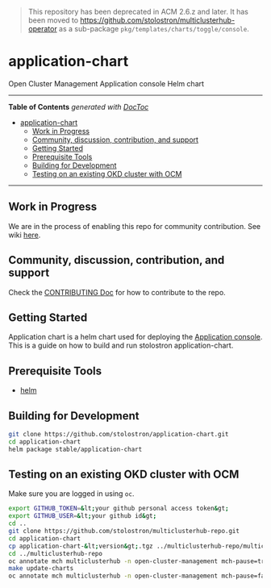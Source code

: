 > This repository has been deprecated in ACM 2.6.z and later. It has been moved to <https://github.com/stolostron/multiclusterhub-operator> as a sub-package `pkg/templates/charts/toggle/console`.

# application-chart
Open Cluster Management Application console Helm chart

------

<!-- START doctoc generated TOC please keep comment here to allow auto update -->
<!-- DON'T EDIT THIS SECTION, INSTEAD RE-RUN doctoc TO UPDATE -->
**Table of Contents**  *generated with [DocToc](https://github.com/thlorenz/doctoc)*

- [application-chart](#application-chart)
  - [Work in Progress](#work-in-progress)
  - [Community, discussion, contribution, and support](#community-discussion-contribution-and-support)
  - [Getting Started](#getting-started)
  - [Prerequisite Tools](#prerequisite-tools)
  - [Building for Development](#building-for-development)
  - [Testing on an existing OKD cluster with OCM](#testing-on-an-existing-okd-cluster-with-ocm)

<!-- END doctoc generated TOC please keep comment here to allow auto update -->

------

## Work in Progress

 We are in the process of enabling this repo for community contribution. See wiki [here](https://open-cluster-management.io/concepts/architecture/).

## Community, discussion, contribution, and support

Check the [CONTRIBUTING Doc](CONTRIBUTING.md) for how to contribute to the repo.

## Getting Started

Application chart is a helm chart used for deploying the [Application console](https://github.com/stolostron/application-ui). This is a guide on how to build and run stolostron application-chart.

## Prerequisite Tools

- [helm](https://helm.sh/docs/intro/install/)

## Building for Development

```bash
git clone https://github.com/stolostron/application-chart.git
cd application-chart
helm package stable/application-chart
```

## Testing on an existing OKD cluster with OCM

Make sure you are logged in using `oc`.

```bash
export GITHUB_TOKEN=&lt;your github personal access token&gt;
export GITHUB_USER=&lt;your github id&gt;
cd ..
git clone https://github.com/stolostron/multiclusterhub-repo.git
cd application-chart
cp application-chart-&lt;version&gt;.tgz ../multiclusterhub-repo/multiclusterhub/charts
cd ../multiclusterhub-repo
oc annotate mch multiclusterhub -n open-cluster-management mch-pause=true
make update-charts
oc annotate mch multiclusterhub -n open-cluster-management mch-pause=false --overwrite
```
